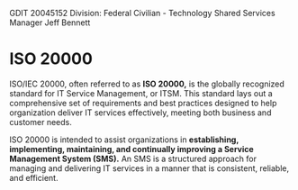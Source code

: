 GDIT 20045152
Division: Federal Civilian - Technology Shared Services
Manager Jeff Bennett

# ISO 20000
ISO/IEC 20000, often referred to as **ISO 20000,** is the globally recognized standard for IT Service Management, or ITSM. This standard lays out a comprehensive set of requirements and best practices designed to help organization deliver IT services effectively, meeting both business and customer needs.

ISO 20000 is intended to assist organizations in **establishing, implementing, maintaining, and continually improving a Service Management System (SMS).** An SMS is a structured approach for managing and delivering IT services in a manner that is consistent, reliable, and efficient.